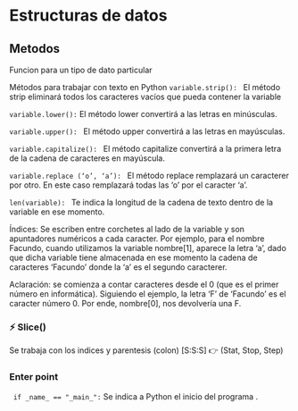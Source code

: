 # Estructuras de datos

## Metodos
Funcion para un tipo de dato particular

Métodos para trabajar con texto en Python
```variable.strip(): ```
El método strip eliminará todos los caracteres vacíos que pueda contener la variable

```variable.lower():``` 
El método lower convertirá a las letras en minúsculas.

```variable.upper(): ```
El método upper convertirá a las letras en mayúsculas.

```variable.capitalize(): ```
El método capitalize convertirá a la primera letra de la cadena de caracteres en mayúscula.

```variable.replace (‘o’, ‘a’): ```
El método replace remplazará un caracterer por otro. En este caso remplazará todas las ‘o’ por el caracter ‘a’.

```len(variable): ```
Te indica la longitud de la cadena de texto dentro de la variable en ese momento.

Índices:
Se escriben entre corchetes al lado de la variable y son apuntadores numéricos a cada caracter. Por ejemplo, para el nombre Facundo, cuando utilizamos la variable nombre[1], aparece la letra ‘a’, dado que dicha variable tiene almacenada en ese momento la cadena de caracteres ‘Facundo’ donde la ‘a’ es el segundo caracterer.

Aclaración: se comienza a contar caracteres desde el 0 (que es el primer número en informática). Siguiendo el ejemplo, la letra ‘F’ de ‘Facundo’ es el caracter número 0. Por ende, nombre[0], nos devolvería una F.

### :zap: Slice()

Se trabaja con los indices y parentesis (colon) [S:S:S] :point_right: (Stat, Stop, Step)

### Enter point
``` if _name_ == "_main_":```  Se indica a Python el inicio del programa .





